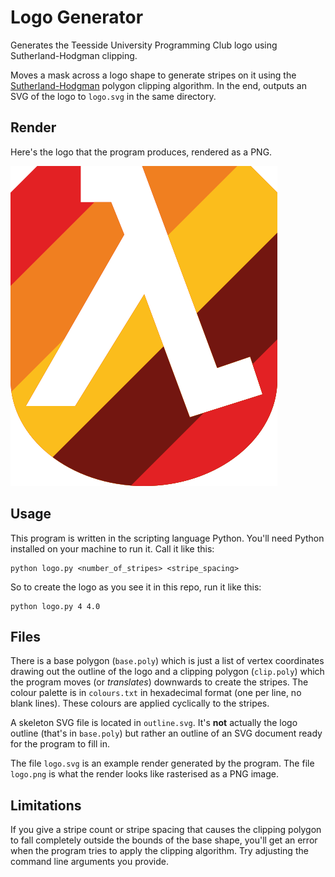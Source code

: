 # Logo Generator
Generates the Teesside University Programming Club logo using Sutherland-Hodgman clipping.

Moves a mask across a logo shape to generate stripes on it using the [Sutherland-Hodgman](https://en.wikipedia.org/wiki/Sutherland%E2%80%93Hodgman_algorithm) polygon clipping algorithm. In the end, outputs an SVG of the logo to `logo.svg` in the same directory.  

## Render
Here's the logo that the program produces, rendered as a PNG.

![Logo](logo.png)

## Usage
This program is written in the scripting language Python. You'll need Python installed on your machine to run it. Call it like this:

```
python logo.py <number_of_stripes> <stripe_spacing>
```

So to create the logo as you see it in this repo, run it like this:

```
python logo.py 4 4.0
```

## Files
There is a base polygon (`base.poly`) which is just a list of vertex coordinates drawing out the outline of the logo and a clipping polygon (`clip.poly`) which the program moves (or *translates*) downwards to create the stripes. The colour palette is in `colours.txt` in hexadecimal format (one per line, no blank lines). These colours are applied cyclically to the stripes. 

A skeleton SVG file is located in `outline.svg`. It's **not** actually the logo outline (that's in `base.poly`) but rather an outline of an SVG document ready for the program to fill in.

The file `logo.svg` is an example render generated by the program. The file `logo.png` is what the render looks like rasterised as a PNG image.

## Limitations
If you give a stripe count or stripe spacing that causes the clipping polygon to fall completely outside the bounds of the base shape, you'll get an error when the program tries to apply the clipping algorithm. Try adjusting the command line arguments you provide.
